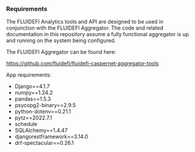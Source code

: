 ### Requirements

The FLUIDEFI Analytics tools and API are designed to be used in conjunction with the FLUIDEFI Aggregator. The code and related documentation in this repository assume a fully functional aggregator is up and running on the system being configured.

The FLUIDEFI Aggregator can be found here:

https://github.com/fluidefi/fluidefi-caspernet-aggregator-tools

App requirements:

- Django==4.1.7
- numpy==1.24.2
- pandas==1.5.3
- psycopg2-binary==2.9.5
- python-dotenv==0.21.1
- pytz==2022.7.1
- schedule
- SQLAlchemy==1.4.47
- djangorestframework==3.14.0
- drf-spectacular==0.26.1
